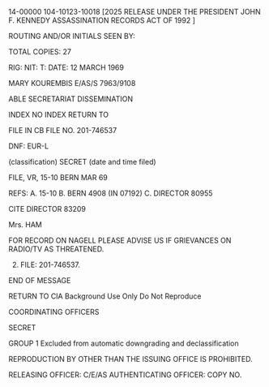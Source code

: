 14-00000
104-10123-10018 [2025 RELEASE UNDER THE PRESIDENT JOHN F. KENNEDY ASSASSINATION RECORDS ACT OF 1992 ]

ROUTING AND/OR INITIALS SEEN BY:

TOTAL COPIES: 27

RIG:
NIT:
T:
DATE: 12 MARCH 1969

MARY KOUREMBIS
E/AS/S
7963/9108

ABLE SECRETARIAT DISSEMINATION

INDEX NO INDEX RETURN TO

FILE IN CB FILE NO. 201-746537

DNF:
EUR-L

(classification) SECRET (date and time filed)

FILE, VR, 15-10
BERN MAR 69

REFS:
A. 15-10
B. BERN 4908 (IN 07192)
C. DIRECTOR 80955

CITE DIRECTOR 83209

Mrs. HAM

FOR RECORD ON NAGELL PLEASE ADVISE US IF GRIEVANCES ON RADIO/TV AS THREATENED.

2. FILE: 201-746537.

END OF MESSAGE

RETURN TO CIA
Background Use Only
Do Not Reproduce

COORDINATING OFFICERS

SECRET

GROUP 1
Excluded from automatic
downgrading and
declassification

REPRODUCTION BY OTHER THAN THE ISSUING OFFICE IS PROHIBITED.

RELEASING OFFICER: C/E/AS
AUTHENTICATING OFFICER:
COPY NO.
